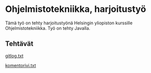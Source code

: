 # Ohjelmistotekniikka, harjoitustyö

Tämä työ on tehty harjoitustyönä Helsingin yliopiston kurssille Ohjelmistotekniikka. Työ on tehty Javalla.

## Tehtävät

[gitlog.txt](laskarit/viikko1/gitlog.txt)

[komentorivi.txt](laskarit/viikko1/komentorivi.txt)

